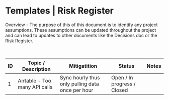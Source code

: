 # Templates | Risk Register

Overview - The purpose of this of this document is to identify any project assumptions. These assumptions can be updated throughout the project and can lead to updates to other documents like the Decisions doc or the Risk Register.

<br>

| ID  | Topic / Description           | Mitigatition                                     | Status                      | Notes |
| --- | ----------------------------- | ------------------------------------------------ | --------------------------- | ----- |
| 1   | Airtable - Too many API calls | Sync hourly thus only pulling data once per hour | Open / In progress / Closed |       |
